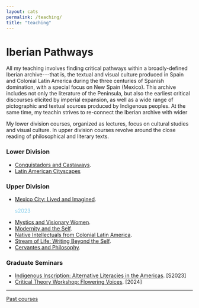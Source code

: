 ```yaml
---
layout: cats
permalink: /teaching/
title: "teaching"
---
```


# Iberian Pathways 

All my teaching involves finding critical pathways within a broadly-defined Iberian archive---that is, the textual and visual culture produced in Spain and Colonial Latin America during the three centuries of Spanish domination, with a special focus on New Spain (Mexico). This archive includes not only the literature of the Peninsula, but also the earliest critical discourses elicited by imperial expansion, as well as a wide range of pictographic and textual sources produced by Indigenous peoples. At the same time, my teachin strives to re-connect the Iberian archive with wider 

My lower division courses, organized as lectures, focus on cultural studies and visual culture.
In upper division courses revolve around the close reading of philosophical and literary texts.

### Lower Division

- [Conquistadors and Castaways](/castaways/).
- [Latin American Cityscapes]()

### Upper Division
- [Mexico City: Lived and Imagined](). <p style="color: skyblue">s2023</p>
- [Mystics and Visionary Women](/misticas/).
- [Modernity and the Self](/modern-self/).
- [Native Intellectuals from Colonial Latin America](/native-historians/).
- [Stream of Life: Writing Beyond the Self](/beyond-self/).
- [Cervantes and Philosophy](/cervantes/).

### Graduate Seminars
- [Indigenous Inscription: Alternative Literacies in the Americas](). [S2023]
- [Critical Theory Workshop: Flowering Voices](). [2024]

--- 

[Past courses](/past-courses/)

